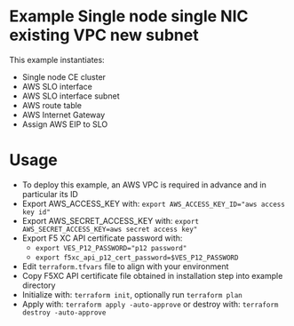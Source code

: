 # Example Single node single NIC existing VPC new subnet

This example instantiates:

- Single node CE cluster
- AWS SLO interface
- AWS SLO interface subnet
- AWS route table
- AWS Internet Gateway
- Assign AWS EIP to SLO

# Usage

- To deploy this example, an AWS VPC is required in advance and in particular its ID
- Export AWS_ACCESS_KEY with: `export AWS_ACCESS_KEY_ID="aws access key id"`
- Export AWS_SECRET_ACCESS_KEY with: `export AWS_SECRET_ACCESS_KEY=aws secret access key"`
- Export F5 XC API certificate password with:
    * `export VES_P12_PASSWORD="p12 password"`
    * `export f5xc_api_p12_cert_password=$VES_P12_PASSWORD`
- Edit `terraform.tfvars` file to align with your environment
- Copy F5XC API certificate file obtained in installation step into example directory
- Initialize with: `terraform init`, optionally run `terraform plan`
- Apply with: `terraform apply -auto-approve` or destroy with: `terraform destroy -auto-approve`